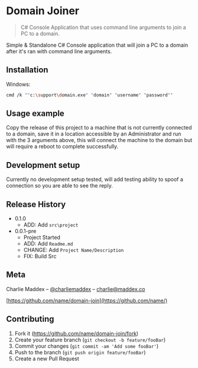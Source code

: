 # Domain Joiner
> C# Console Application that uses command line arguments to join a PC to a domain.

Simple & Standalone C# Console application that will join a PC to a domain after it's ran with command line arguments.

## Installation

Windows:

```sh
cmd /k ""c:\support\domain.exe" "domain" "username" "password""
```

## Usage example

Copy the release of this project to a machine that is not currently connected to a domain, save it in a location accessible by an Administrator and run with the 3 arguments above, this will connect the machine to the domain but will require a reboot to complete successfully.

## Development setup

Currently no development setup tested, will add testing ability to spoof a connection so you are able to see the reply.

## Release History

* 0.1.0
    * ADD: Add `src\project`
* 0.0.1-pre
    * Project Started
    * ADD: Add `Readme.md`
    * CHANGE: Add `Project Name/Description`
    * FIX: Build Src

## Meta

Charlie Maddex – [@charliemaddex](https://maddex.co) – charlie@maddex.co

[https://github.com/name/domain-join](https://github.com/name/)

## Contributing

1. Fork it (<https://github.com/name/domain-join/fork>)
2. Create your feature branch (`git checkout -b feature/fooBar`)
3. Commit your changes (`git commit -am 'Add some fooBar'`)
4. Push to the branch (`git push origin feature/fooBar`)
5. Create a new Pull Request
